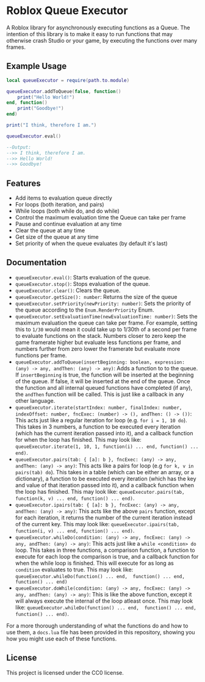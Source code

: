 # Roblox Queue Executor

A Roblox library for asynchronously executing functions as a Queue. The intention of this library is to make it easy to run functions that may otherwise crash Studio or your game, by executing the functions over many frames.

## Example Usage

```lua
local queueExecutor = require(path.to.module)

queueExecutor.addToQueue(false, function()
	print("Hello World!")
end, function()
	print("Goodbye!")
end)

print("I think, therefore I am.")

queueExecutor.eval()

--Output:
-->> I think, therefore I am.
-->> Hello World!
-->> Goodbye!
```

## Features

- Add items to evaluation queue directly
- For loops (both iteration, and pairs)
- While loops (both while do, and do while)
- Control the maximum evaluation time the Queue can take per frame
- Pause and continue evaluation at any time
- Clear the queue at any time
- Get size of the queue at any time
- Set priority of when the queue evaluates (by default it's last)

## Documentation
- `queueExecutor.eval()`: Starts evaluation of the queue.
- `queueExecutor.stop()`: Stops evaluation of the queue.
- `queueExecutor.clear()`: Clears the queue.
- `queueExecutor.getSize(): number`: Returns the size of the queue
- `queueExecutor.setPriority(newPriority: number)`: Sets the priority of the queue according to the `Enum.RenderPriority` Enum.
- `queueExecutor.setEvaluationTime(newEvaluationTime: number)`: Sets the maximum evaluation the queue can take per frame. For example, setting this to `1/30` would mean it could take up to 1/30th of a second per frame to evaluate functions on the stack. Numbers closer to zero keep the game framerate higher but evaluate less functions per frame, and numbers further from zero lower the framerate but evaluate more functions per frame.
- `queueExecutor.addToQueue(insertBeginning: boolean, expression: (any) -> any, andThen: (any) -> any)`: Adds a function to to the queue. If `insertBeginning` is true, the function will be inserted at the beginning of the queue. If false, it will be inserted at the end of the queue. Once the function and all internal queued functions have completed (if any), the `andThen` function will be called. This is just like a callback in any other language.
- `queueExecutor.iterate(startIndex: number, finalIndex: number, indexOffset: number, fncExec: (number) -> (), andThen: () -> ())`: This acts just like a regular iteration for loop (e.g. `for i = 1, 10 do`). This takes in 3 numbers, a function to be executed every iteration (which has the current iteration passed into it), and a callback function for when the loop has finished. This may look like: `queueExecutor.iterate(1, 10, 1, function(i) ... end, function() ... end)`.
- `queueExecutor.pairs(tab: { [a]: b }, fncExec: (any) -> any, andThen: (any) -> any)`: This acts like a pairs for loop (e.g `for k, v in pairs(tab) do`). This takes in a table (which can be either an array, or a dictionary), a function to be executed every iteration (which has the key and value of that iteration passed into it), and a callback function when the loop has finished. This may look like: `queueExecutor.pairs(tab, function(k, v) ... end, function() ... end)`.
- `queueExecutor.ipairs(tab: { [a]: b }, fncExec: (any) -> any, andThen: (any) -> any)`: This acts like the above `pairs` function, except for each iteration, it returns the number of the current iteration instead of the current key. This may look like: `queueExecutor.ipairs(tab, function(i, v) ... end, function() ... end)`.
- `queueExecutor.whileDo(condition: (any) -> any, fncExec: (any) -> any, andThen: (any) -> any)`: This acts just like a `while <condition> do` loop. This takes in three functions, a comparison function, a function to execute for each loop the comparison is true, and a callback function for when the while loop is finished. This will execute for as long as `condition` evaluates to true. This may look like: `queueExecutor.whileDo(function() ... end,  function() ... end, function() ... end)`
- `queueExecutor.doWhile(condition: (any) -> any, fncExec: (any) -> any, andThen: (any) -> any)`: This is like the above function, except it will always execute the internal of the loop atleast once. This may look like: `queueExecutor.whileDo(function() ... end,  function() ... end, function() ... end)`.

For a more thorough understanding of what the functions do and how to use them, a `docs.lua` file has been provided in this repository, showing you how you might use each of these functions.

## License

This project is licensed under the CC0 license.


